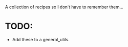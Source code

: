 A collection of recipes so I don't have to remember them...

# TODO: 
- Add these to a general_utils 